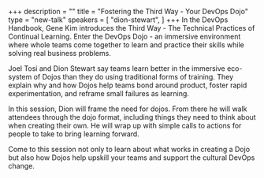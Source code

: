 +++
description = ""
title = "Fostering the Third Way - Your DevOps Dojo"
type = "new-talk"
speakers = [
        "dion-stewart",
]
+++
In the DevOps Handbook, Gene Kim introduces the Third Way - The Technical Practices of Continual Learning. Enter the DevOps Dojo - an immersive environment where whole teams come together to learn and practice their skills while solving real business problems.

Joel Tosi and Dion Stewart say teams learn better in the immersive eco-system of Dojos than they do using traditional forms of training. They explain why and how Dojos help teams bond around product, foster rapid experimentation, and reframe small failures as learning.

In this session, Dion will frame the need for dojos. From there he will walk attendees through the dojo format, including things they need to think about when creating their own. He will wrap up with simple calls to actions for people to take to bring learning forward.

Come to this session not only to learn about what works in creating a Dojo but also how Dojos help upskill your teams and support the cultural DevOps change.